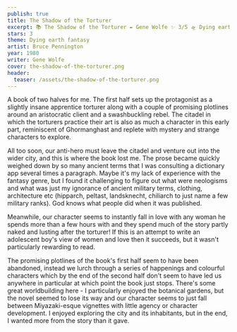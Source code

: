 ```yaml
---
publish: true
title: The Shadow of the Torturer
excerpt: 📚 The Shadow of the Torturer ✒️ Gene Wolfe ✨ 3/5 🛸 Dying earth fantasy 🖌️ Bruce Pennington
stars: 3
theme: Dying earth fantasy
artist: Bruce Pennington
year: 1980
writer: Gene Wolfe
cover: the-shadow-of-the-torturer.png
header:
  teaser: /assets/the-shadow-of-the-torturer.png
---
```

A book of two halves for me. The first half sets up the protagonist as a slightly insane apprentice torturer along with a couple of promising plotlines around an aristocratic client and a swashbuckling rebel. The citadel in which the torturers practice their art is also as much a character in this early part, reminiscent of Ghormanghast and replete with mystery and strange characters to explore.  
  
All too soon, our anti-hero must leave the citadel and venture out into the wider city, and this is where the book lost me. The prose became quickly weighed down by so many ancient terms that I was consulting a dictionary app several times a paragraph. Maybe it's my lack of experience with the fantasy genre, but I found it challenging to figure out what were neologisms and what was just my ignorance of ancient military terms, clothing, architecture etc (hipparch, peltast, landsknecht, chiliarch to just name a few military ranks). God knows what people did when it was published.  
  
Meanwhile, our character seems to instantly fall in love with any woman he spends more than a few hours with and they spend much of the story partly naked and lusting after the torturer! If this is an attempt to write an adolescent boy's view of women and love then it succeeds, but it wasn't particularly rewarding to read.  
  
The promising plotlines of the book's first half seem to have been abandoned, instead we lurch through a series of happenings and colourful characters which by the end of the second half don't seem to have led us anywhere in particular at which point the book just stops. There's some great worldbuilding here - I particularly enjoyed the botanical gardens, but the novel seemed to lose its way and our character seems to just fall between Miyazaki-esque vignettes with little agency or character development. I enjoyed exploring the city and its inhabitants, but in the end, I wanted more from the story than it gave.